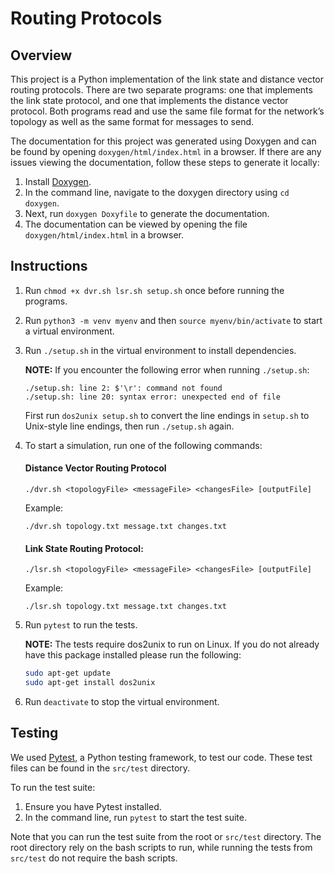 # Routing Protocols

## Overview

This project is a Python implementation of the link state and distance vector routing protocols. There are two separate programs: one that implements the link state protocol, and one that implements the distance vector protocol. Both programs read and use the same file format for the network’s topology as well as the same format for messages to send.

The documentation for this project was generated using Doxygen and can be found by opening `doxygen/html/index.html` in a browser. If there are any issues viewing the documentation, follow these steps to generate it locally:

1. Install [Doxygen](https://www.doxygen.nl/).
2. In the command line, navigate to the doxygen directory using `cd doxygen`.
3. Next, run `doxygen Doxyfile` to generate the documentation.
4. The documentation can be viewed by opening the file `doxygen/html/index.html` in a browser.

## Instructions

1. Run `chmod +x dvr.sh lsr.sh setup.sh` once before running the programs.
2. Run `python3 -m venv myenv` and then `source myenv/bin/activate` to start a virtual environment.
3. Run `./setup.sh` in the virtual environment to install dependencies.

    **NOTE:** If you encounter the following error when running `./setup.sh`:

    ```
    ./setup.sh: line 2: $'\r': command not found
    ./setup.sh: line 20: syntax error: unexpected end of file
    ```

    First run `dos2unix setup.sh` to convert the line endings in `setup.sh` to Unix-style line endings, then run `./setup.sh` again.

4. To start a simulation, run one of the following commands:

    #### Distance Vector Routing Protocol

    ```
    ./dvr.sh <topologyFile> <messageFile> <changesFile> [outputFile]
    ```

    Example:

    ```
    ./dvr.sh topology.txt message.txt changes.txt
    ```

    #### Link State Routing Protocol:

    ```
    ./lsr.sh <topologyFile> <messageFile> <changesFile> [outputFile]
    ```

    Example:

    ```
    ./lsr.sh topology.txt message.txt changes.txt
    ```

5. Run `pytest` to run the tests.
    
    **NOTE:** The tests require dos2unix to run on Linux. If you do not already have this package installed please run the following:

    ```bash
    sudo apt-get update
    sudo apt-get install dos2unix
    ```

6. Run `deactivate` to stop the virtual environment.

## Testing

We used [Pytest](https://docs.pytest.org/en/8.0.x/), a Python testing framework, to test our code. These test files can be found in the `src/test` directory.

To run the test suite:

1. Ensure you have Pytest installed.
2. In the command line, run `pytest` to start the test suite.

Note that you can run the test suite from the root or `src/test` directory. The root directory rely on the bash scripts to run, while running the tests from `src/test` do not require the bash scripts.
